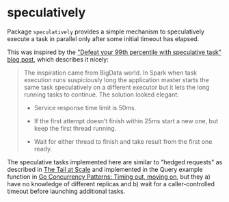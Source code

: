 # speculatively

Package `speculatively` provides a simple mechanism to speculatively execute a
task in parallel only after some initial timeout has elapsed.

This was inspired by the ["Defeat your 99th percentile with speculative task"
blog post][1], which describes it nicely:

> The inspiration came from BigData world. In Spark when task execution runs
> suspiciously long the application master starts the same task speculatively
> on a different executor but it lets the long running tasks to continue. The
> solution looked elegant:
>
>  * Service response time limit is 50ms.
>
>  * If the first attempt doesn’t finish within 25ms start a new one, but
>    keep the first thread running.
>
>  * Wait for either thread to finish and take result from the first one
>    ready.

The speculative tasks implemented here are similar to "hedged requests" as
described in [The Tail at Scale][2] and implemented in the Query example
function in [Go Concurrency Patterns: Timing out, moving on][3], but they a)
have no knowledge of different replicas and b) wait for a caller-controlled
timeout before launching additional tasks.

[1]: https://bjankie1.github.io/blog/
[2]: http://www-inst.eecs.berkeley.edu/~cs252/sp17/papers/TheTailAtScale.pdf
[3]: https://blog.golang.org/go-concurrency-patterns-timing-out-and
